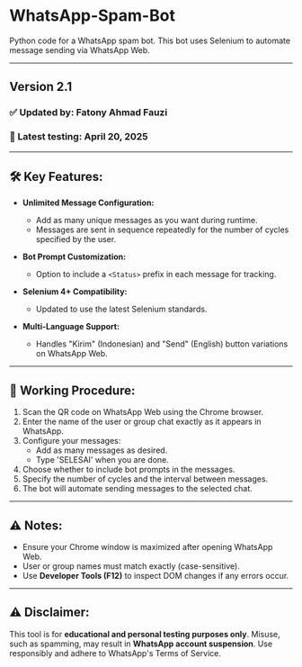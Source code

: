 # WhatsApp-Spam-Bot

Python code for a WhatsApp spam bot. This bot uses Selenium to automate message sending via WhatsApp Web.

---

## Version 2.1

### ✅ Updated by: Fatony Ahmad Fauzi

### 🧪 Latest testing: April 20, 2025

---

## 🛠️ Key Features:

- **Unlimited Message Configuration:**

  - Add as many unique messages as you want during runtime.
  - Messages are sent in sequence repeatedly for the number of cycles specified by the user.

- **Bot Prompt Customization:**

  - Option to include a `<Status>` prefix in each message for tracking.

- **Selenium 4+ Compatibility:**

  - Updated to use the latest Selenium standards.

- **Multi-Language Support:**
  - Handles "Kirim" (Indonesian) and "Send" (English) button variations on WhatsApp Web.

---

## 🧪 Working Procedure:

1. Scan the QR code on WhatsApp Web using the Chrome browser.
2. Enter the name of the user or group chat exactly as it appears in WhatsApp.
3. Configure your messages:
   - Add as many messages as desired.
   - Type 'SELESAI' when you are done.
4. Choose whether to include bot prompts in the messages.
5. Specify the number of cycles and the interval between messages.
6. The bot will automate sending messages to the selected chat.

---

## ⚠️ Notes:

- Ensure your Chrome window is maximized after opening WhatsApp Web.
- User or group names must match exactly (case-sensitive).
- Use **Developer Tools (F12)** to inspect DOM changes if any errors occur.

---

## ⚠️ Disclaimer:

This tool is for **educational and personal testing purposes only**. Misuse, such as spamming, may result in **WhatsApp account suspension**. Use responsibly and adhere to WhatsApp's Terms of Service.
